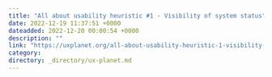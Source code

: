 ```yaml
---
title: "All about usability heuristic #1 - Visibility of system status"
date: 2022-12-19 11:37:51 +0000
dateadded: 2022-12-20 00:00:54 +0000
description: ""
link: "https://uxplanet.org/all-about-usability-heuristic-1-visibility-of-system-status-50e252522e41?source=rss----819cc2aaeee0---4"
category:
directory: _directory/ux-planet.md
---
```

